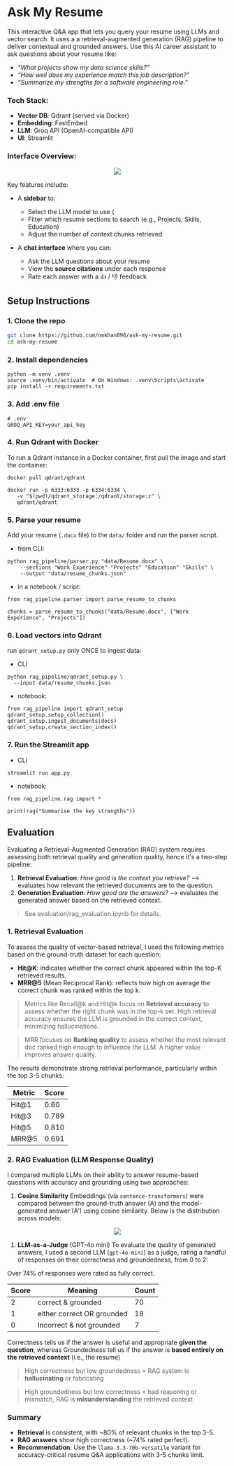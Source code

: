 # Ask My Resume

This interactive Q&A app that lets you query your resume using LLMs and vector search. It uses a a retrieval-augmented generation (RAG) pipeline to deliver contextual and grounded answers. Use this AI career assistant to ask questions about your resume like:
- *“What projects show my data science skills?”*
- *“How well does my experience match this job description?”*
- *“Summarize my strengths for a software engineering role.”*

### Tech Stack:
- **Vector DB**: Qdrant (served via Docker)
- **Embedding**: FastEmbed
- **LLM**: Groq API (OpenAI-compatible API)   
- **UI**: Streamlit

### Interface Overview:

<p align="center">
  <img src="demo/demo.gif" />
</p>

<!--![Demo](demo/demo.gif)-->

Key features include:
- A **sidebar** to:
  - Select the LLM model to use (
  - Filter which resume sections to search (e.g., Projects, Skills, Education)
  - Adjust the number of context chunks retrieved

- A **chat interface** where you can:
  - Ask the LLM questions about your resume
  - View the **source citations** under each response
  - Rate each answer with a 👍 / 👎 feedback
    
## Setup Instructions

### 1. Clone the repo
```bash
git clone https://github.com/nmkhan096/ask-my-resume.git
cd ask-my-resume
```
### 2. Install dependencies
```
python -m venv .venv
source .venv/bin/activate  # On Windows: .venv\Scripts\activate
pip install -r requirements.txt
```
### 3. Add .env file
```
# .env
GROQ_API_KEY=your_api_key
```

### 4. Run Qdrant with Docker
To run a Qdrant instance in a Docker container, first pull the image and start the container:
```
docker pull qdrant/qdrant

docker run -p 6333:6333 -p 6334:6334 \
   -v "$(pwd)/qdrant_storage:/qdrant/storage:z" \
   qdrant/qdrant
```

###  5. Parse your resume
Add your resume (`.docx` file) to the `data/` folder and run the parser script.

- from CLI:
```
python rag_pipeline/parser.py "data/Resume.docx" \
    --sections "Work Experience" "Projects" "Education" "Skills" \
    --output "data/resume_chunks.json"
```
- in a notebook / script:
```
from rag_pipeline.parser import parse_resume_to_chunks

chunks = parse_resume_to_chunks("data/Resume.docx", ["Work Experience", "Projects"])
```

###  6. Load vectors into Qdrant
run `qdrant_setup.py` only ONCE to ingest data:
- CLI
```
python rag_pipeline/qdrant_setup.py \
  --input data/resume_chunks.json
```
- notebook:
```
from rag_pipeline import qdrant_setup
qdrant_setup.setup_collection()
qdrant_setup.ingest_documents(docs)
qdrant_setup.create_section_index()
```

### 7. Run the Streamlit app
- CLI
```
streamlit run app.py
```

- notebook:
```
from rag_pipeline.rag import *

print(rag("Summarise the key strengths"))
```
## Evaluation

Evaluating a Retrieval-Augmented Generation (RAG) system requires assessing both retrieval quality and generation quality, hence it's a two-step pipeline:

1. **Retrieval Evaluation**: *How good is the context you retrieve?* --> evaluates how relevant the retrieved documents are to the question.
2. **Generation Evaluation**: *How good are the answers?* --> evaluates the generated answer based on the retrieved context.

> See evaluation/rag_evaluation.ipynb for details.

### 1. Retrieval Evaluation

To assess the quality of vector-based retrieval, I used the following metrics based on the ground-truth dataset for each question:

- **Hit@K**: indicates whether the correct chunk appeared within the top-K retrieved results.
- **MRR@5** (Mean Reciprocal Rank): reflects how high on average the correct chunk was ranked within the top k.

> Metrics like Recall@k and Hit@k focus on **Retrieval accuracy** to assess whether the right chunk was in the top-k set. High retrieval accuracy ensures the LLM is grounded in the correct context, minimizing hallucinations.

> MRR focuses on **Ranking quality** to assess whether the most relevant doc ranked high enough to influence the LLM. A higher value improves answer quality.

The results demonstrate strong retrieval performance, particularly within the top 3-5 chunks:

| Metric | Score |
| --- | --- |
| Hit@1 | 0.60 |
| Hit@3 | 0.789 |
| Hit@5 | 0.810 |
| MRR@5 | 0.691 |

### 2. RAG Evaluation (LLM Response Quality)

I compared multiple LLMs on their ability to answer resume-based questions with accuracy and grounding using two approaches:

1. **Cosine Similarity**
Embeddings (via `sentence-transformers`) were compared between the ground-truth answer (A) and the model-generated answer (A') using cosine similarity. Below is the distribution across models: 

<p align="center">
  <img src="evaluation/cosine_similarity_plot.png" />
</p>

<!--![Cosine Similarity Plot](evaluation/cosine_similarity_plot.png)-->

1. **LLM-as-a-Judge** (GPT-4o mini)
To evaluate the quality of generated answers, I used a second LLM (`gpt-4o-mini`) as a judge, rating a handful of responses on their correctness and groundedness, from 0 to 2:

Over 74% of responses were rated as fully correct.

| Score | Meaning | Count |
| --- | --- | --- |
| 2 | correct & grounded | 70 |
| 1 | either correct OR grounded | 18 |
| 0 | Incorrect & not grounded | 7 |

Correctness tells us if the answer is useful and appropriate **given the question**, whereas Groundedness tell us if the answer is **based entirely on the retrieved context** (i.e., the resume)

> High correctness but low groundedness = RAG system is **hallucinating** or fabricating

> High groundedness but low correctness = bad reasoning or mismatch, RAG is **misunderstanding** the retrieved context

### Summary

- **Retrieval** is consistent, with ~80% of relevant chunks in the top 3-5.
- **RAG answers** show high correctness (~74% rated perfect).
- **Recommendation**: Use the `llama-3.3-70b-versatile` variant for accuracy-critical resume Q&A applications with 3-5 chunks limit.
